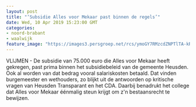 ```yaml
---
layout: post
title: "‘Subsidie Alles voor Mekaar past binnen de regels’"
date: Wed, 10 Apr 2019 15:23:00 GMT
categories: 
- noord-brabant 
- waalwijk 
feature_image: "https://images3.persgroep.net/rcs/ymoGY7RMzcdZNPTlTA-kR6Qs8qc/diocontent/140557714/_fitwidth/400/?appId=21791a8992982cd8da851550a453bd7f&quality=0.7"
---
```


VLIJMEN -  De subsidie van 75.000 euro die Alles voor Mekaar heeft gekregen, past prima binnen het subsidiebeleid van de gemeente Heusden. Ook al worden van dat bedrag vooral salariskosten betaald. Dat vinden burgemeester en wethouders, zo blijkt uit de antwoorden op kritische vragen van Heusden Transparant en het CDA. Daarbij benadrukt het college dat Alles voor Mekaar éénmalig steun krijgt om z'n bestaansrecht te bewijzen.
